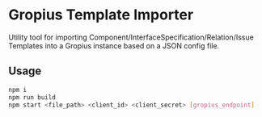 # Gropius Template Importer

Utility tool for importing Component/InterfaceSpecification/Relation/Issue Templates into a Gropius instance based on a JSON config file.

## Usage
```sh
npm i
npm run build
npm start <file_path> <client_id> <client_secret> [gropius_endpoint]
```
